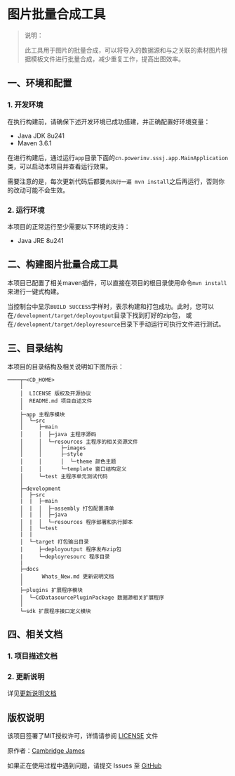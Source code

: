 # 图片批量合成工具

> 说明：
>
> 此工具用于图片的批量合成，可以将导入的数据源和与之关联的素材图片根据模板文件进行批量合成，减少重复工作，提高出图效率。

## 一、环境和配置

### 1. 开发环境

在执行构建前，请确保下述开发环境已成功搭建，并正确配置好环境变量：

- Java JDK 8u241
- Maven 3.6.1

在进行构建后，通过运行`app`目录下面的`cn.powerinv.sssj.app.MainApplication`类，可以启动本项目并查看运行效果。

需要注意的是，每次更新代码后都要`先执行一遍 mvn install`之后再运行，否则你的改动可能不会生效。

### 2. 运行环境

本项目的正常运行至少需要以下环境的支持：

- Java JRE 8u241

## 二、构建图片批量合成工具

本项目已配置了相关maven插件，可以直接在项目的根目录使用命令`mvn install`来进行一键式构建。

当控制台中显示`BUILD SUCCESS`字样时，表示构建和打包成功。此时，您可以在`/development/target/deployoutput`目录下找到打好的zip包，
或在`/development/target/deployresource`目录下手动运行可执行文件进行测试。

## 三、目录结构

本项目的目录结构及相关说明如下图所示：

```text
────┬─<CD_HOME>
    │
    │  LICENSE 版权及开源协议
    │  README.md 项目自述文件
    │
    ├─app 主程序模块
    │  └─src
    │     ├─main
    │     │  ├─java 主程序源码
    │     │  └─resources 主程序的相关资源文件
    │     │      ├─images
    │     │      ├─style
    │     │      │  └─theme 颜色主题
    │     │      └─template 窗口结构定义
    │     └─test 主程序单元测试代码
    │
    ├─development
    │  ├─src
    |  |  ├─main
    │  |  │  ├─assembly 打包配置清单
    │  |  │  ├─java
    │  |  │  └─resources 程序部署和执行脚本
    │  |  └─test
    |  |
    │  └─target 打包输出目录
    |     ├─deployoutput 程序发布zip包
    |     └─deployresourc 程序目录
    |
    ├─docs
    │      Whats_New.md 更新说明文档
    │
    ├─plugins 扩展程序模块
    │  └─CdDatasourcePluginPackage 数据源相关扩展程序
    │
    └─sdk 扩展程序接口定义模块
```

## 四、相关文档

### 1. 项目描述文档

### 2. 更新说明

详见[更新说明文档](./docs/Whats_New.md)

## 版权说明

该项目签署了MIT授权许可，详情请参阅 [LICENSE](./LICENSE) 文件

原作者：[Cambridge James](https://github.com/cambridgejames)

如果正在使用过程中遇到问题，请提交 Issues 至 [GitHub](https://github.com/cambridgejames/ImagesDesigner/issues)

